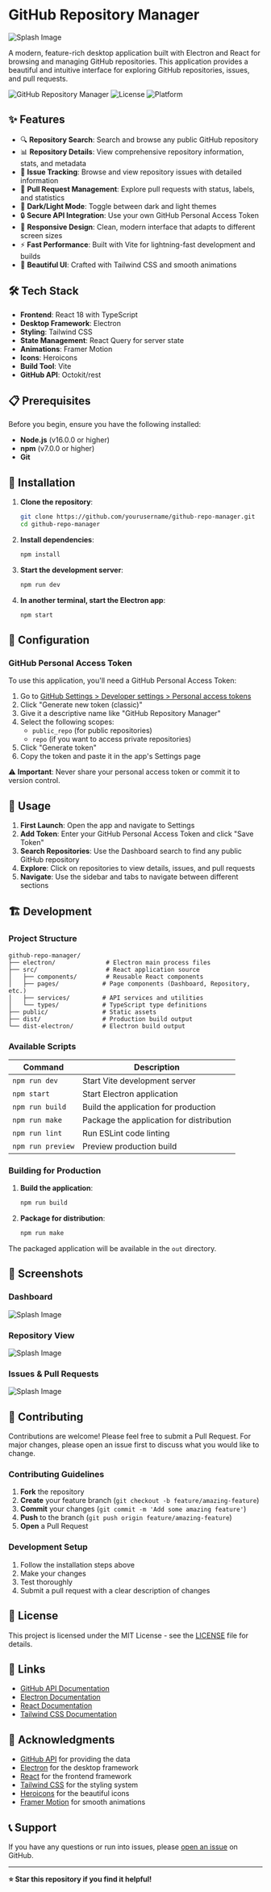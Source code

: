 # GitHub Repository Manager

<img src='/public/assets/images/splash.png' title='Splash image' width='' alt='Splash Image' />

A modern, feature-rich desktop application built with Electron and React for browsing and managing GitHub repositories. This application provides a beautiful and intuitive interface for exploring GitHub repositories, issues, and pull requests.

![GitHub Repository Manager](https://img.shields.io/badge/version-1.0.0-blue.svg)
![License](https://img.shields.io/badge/license-MIT-green.svg)
![Platform](https://img.shields.io/badge/platform-Windows%20%7C%20macOS%20%7C%20Linux-lightgrey.svg)

## ✨ Features

- 🔍 **Repository Search**: Search and browse any public GitHub repository
- 📊 **Repository Details**: View comprehensive repository information, stats, and metadata
- 🎯 **Issue Tracking**: Browse and view repository issues with detailed information
- 🔄 **Pull Request Management**: Explore pull requests with status, labels, and statistics
- 🌙 **Dark/Light Mode**: Toggle between dark and light themes
- 🔒 **Secure API Integration**: Use your own GitHub Personal Access Token
- 📱 **Responsive Design**: Clean, modern interface that adapts to different screen sizes
- ⚡ **Fast Performance**: Built with Vite for lightning-fast development and builds
- 🎨 **Beautiful UI**: Crafted with Tailwind CSS and smooth animations

## 🛠️ Tech Stack

- **Frontend**: React 18 with TypeScript
- **Desktop Framework**: Electron
- **Styling**: Tailwind CSS
- **State Management**: React Query for server state
- **Animations**: Framer Motion
- **Icons**: Heroicons
- **Build Tool**: Vite
- **GitHub API**: Octokit/rest

## 📋 Prerequisites

Before you begin, ensure you have the following installed:

- **Node.js** (v16.0.0 or higher)
- **npm** (v7.0.0 or higher)
- **Git**

## 🚀 Installation

1. **Clone the repository**:

   ```bash
   git clone https://github.com/yourusername/github-repo-manager.git
   cd github-repo-manager
   ```

2. **Install dependencies**:

   ```bash
   npm install
   ```

3. **Start the development server**:

   ```bash
   npm run dev
   ```

4. **In another terminal, start the Electron app**:
   ```bash
   npm start
   ```

## 🔧 Configuration

### GitHub Personal Access Token

To use this application, you'll need a GitHub Personal Access Token:

1. Go to [GitHub Settings > Developer settings > Personal access tokens](https://github.com/settings/tokens)
2. Click "Generate new token (classic)"
3. Give it a descriptive name like "GitHub Repository Manager"
4. Select the following scopes:
   - `public_repo` (for public repositories)
   - `repo` (if you want to access private repositories)
5. Click "Generate token"
6. Copy the token and paste it in the app's Settings page

⚠️ **Important**: Never share your personal access token or commit it to version control.

## 📱 Usage

1. **First Launch**: Open the app and navigate to Settings
2. **Add Token**: Enter your GitHub Personal Access Token and click "Save Token"
3. **Search Repositories**: Use the Dashboard search to find any public GitHub repository
4. **Explore**: Click on repositories to view details, issues, and pull requests
5. **Navigate**: Use the sidebar and tabs to navigate between different sections

## 🏗️ Development

### Project Structure

```
github-repo-manager/
├── electron/              # Electron main process files
├── src/                   # React application source
│   ├── components/        # Reusable React components
│   ├── pages/            # Page components (Dashboard, Repository, etc.)
│   ├── services/         # API services and utilities
│   └── types/            # TypeScript type definitions
├── public/               # Static assets
├── dist/                 # Production build output
└── dist-electron/        # Electron build output
```

### Available Scripts

| Command           | Description                              |
| ----------------- | ---------------------------------------- |
| `npm run dev`     | Start Vite development server            |
| `npm start`       | Start Electron application               |
| `npm run build`   | Build the application for production     |
| `npm run make`    | Package the application for distribution |
| `npm run lint`    | Run ESLint code linting                  |
| `npm run preview` | Preview production build                 |

### Building for Production

1. **Build the application**:

   ```bash
   npm run build
   ```

2. **Package for distribution**:
   ```bash
   npm run make
   ```

The packaged application will be available in the `out` directory.

## 🎨 Screenshots

### Dashboard

<img src='/public/assets/images/dashboard.png' title='Splash image' width='' alt='Splash Image' />

### Repository View

<img src='/public/assets/images/repository.png' title='Splash image' width='' alt='Splash Image' />

### Issues & Pull Requests

<img src='/public/assets/images/issues.png' title='Splash image' width='' alt='Splash Image' />

## 🤝 Contributing

Contributions are welcome! Please feel free to submit a Pull Request. For major changes, please open an issue first to discuss what you would like to change.

### Contributing Guidelines

1. **Fork** the repository
2. **Create** your feature branch (`git checkout -b feature/amazing-feature`)
3. **Commit** your changes (`git commit -m 'Add some amazing feature'`)
4. **Push** to the branch (`git push origin feature/amazing-feature`)
5. **Open** a Pull Request

### Development Setup

1. Follow the installation steps above
2. Make your changes
3. Test thoroughly
4. Submit a pull request with a clear description of changes

## 📝 License

This project is licensed under the MIT License - see the [LICENSE](LICENSE) file for details.

## 🔗 Links

- [GitHub API Documentation](https://docs.github.com/en/rest)
- [Electron Documentation](https://www.electronjs.org/docs)
- [React Documentation](https://reactjs.org/docs)
- [Tailwind CSS Documentation](https://tailwindcss.com/docs)

## 🙏 Acknowledgments

- [GitHub API](https://docs.github.com/en/rest) for providing the data
- [Electron](https://www.electronjs.org/) for the desktop framework
- [React](https://reactjs.org/) for the frontend framework
- [Tailwind CSS](https://tailwindcss.com/) for the styling system
- [Heroicons](https://heroicons.com/) for the beautiful icons
- [Framer Motion](https://www.framer.com/motion/) for smooth animations

## 📞 Support

If you have any questions or run into issues, please [open an issue](https://github.com/yourusername/github-repo-manager/issues) on GitHub.

---

**⭐ Star this repository if you find it helpful!**

